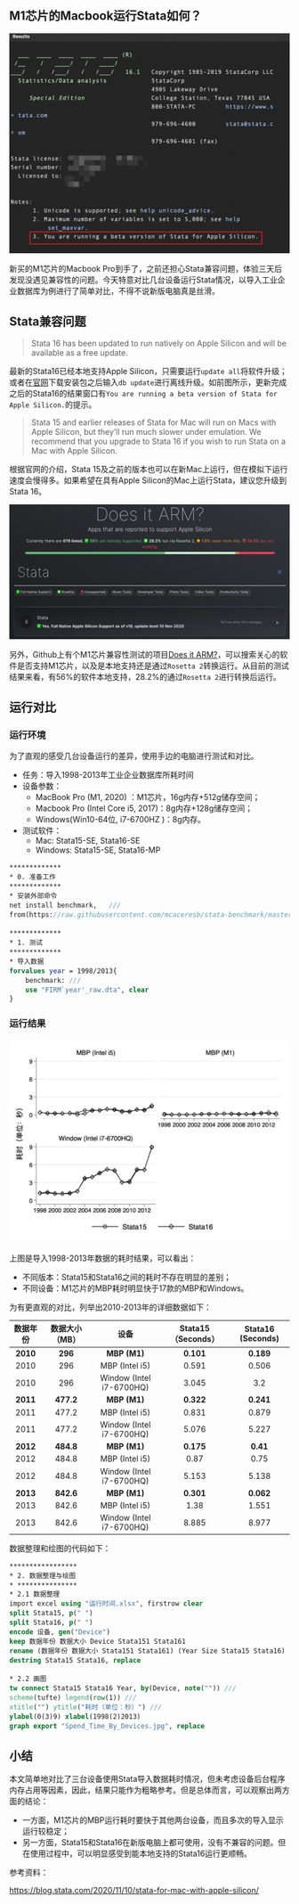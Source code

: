 ## M1芯片的Macbook运行Stata如何？

![](./images/01_result_window.png)

新买的M1芯片的Macbook Pro到手了，之前还担心Stata兼容问题，体验三天后发现没遇见兼容性的问题。今天特意对比几台设备运行Stata情况，以导入工业企业数据库为例进行了简单对比，不得不说新版电脑真是丝滑。

## Stata兼容问题

> Stata 16 has been updated to run natively on Apple Silicon and will be available as a free update.

最新的Stata16已经本地支持Apple Silicon，只需要运行`update all`将软件升级；或者在[官网](https://www.stata.com/support/updates/)下载安装包之后输入`db update`进行离线升级。如前图所示，更新完成之后的Stata16的结果窗口有`You are running a beta version of Stata for Apple Silicon.`的提示。

> Stata 15 and earlier releases of Stata for Mac will run on Macs with Apple Silicon, but they’ll run much slower under emulation. We recommend that you upgrade to Stata 16 if you wish to run Stata on a Mac with Apple Silicon.

根据官网的介绍，Stata 15及之前的版本也可以在新Mac上运行，但在模拟下运行速度会慢得多。如果希望在具有Apple Silicon的Mac上运行Stata，建议您升级到Stata 16。

![](./images/02_dose_it_arm.png)

另外，Github上有个M1芯片兼容性测试的项目[Does it ARM?](https://doesitarm.com/)，可以搜索关心的软件是否支持M1芯片，以及是本地支持还是通过`Rosetta 2`转换运行。从目前的测试结果来看，有56%的软件本地支持，28.2%的通过`Rosetta 2`进行转换后运行。

## 运行对比

### 运行环境

为了直观的感受几台设备运行的差异，使用手边的电脑进行测试和对比。
- 任务：导入1998-2013年工业企业数据库所耗时间
- 设备参数：
  - MacBook Pro (M1, 2020) ：M1芯片，16g内存+512g储存空间；
  - Macbook Pro (Intel Core i5, 2017)：8g内存+128g储存空间；
  - Windows(Win10-64位, i7-6700HZ )：8g内存。
- 测试软件：
  - Mac: Stata15-SE, Stata16-SE
  - Windows: Stata15-SE, Stata16-MP



```Stata
*************
* 0. 准备工作
*************
* 安装外部命令
net install benchmark,   ///
from(https://raw.githubusercontent.com/mcaceresb/stata-benchmark/master/)

*************
* 1. 测试
*************
* 导入数据
forvalues year = 1998/2013{
	benchmark: ///
	use "FIRM`year'_raw.dta", clear
}
```

### 运行结果

![](./images/03_Spend_Time_By_Devices.jpg)


上图是导入1998-2013年数据的耗时结果，可以看出：

- 不同版本：Stata15和Stata16之间的耗时不存在明显的差别；
- 不同设备：M1芯片的MBP耗时明显快于17款的MBP和Windows。

为有更直观的对比，列举出2010-2013年的详细数据如下：

| 数据年份 | 数据大小（MB） |           设备           | Stata15（Seconds） | Stata16 (Seconds) |
| :------: | :------------: | :----------------------: | :----------------: | :---------------: |
| **2010** |    **296**     |       **MBP (M1)**       |     **0.101**      |     **0.189**     |
|   2010   |      296       |      MBP (Intel i5)      |       0.591        |       0.506       |
|   2010   |      296       | Window (Intel i7-6700HQ) |       3.045        |        3.2        |
| **2011** |   **477.2**    |       **MBP (M1)**       |     **0.322**      |     **0.241**     |
|   2011   |     477.2      |      MBP (Intel i5)      |       0.831        |       0.879       |
|   2011   |     477.2      | Window (Intel i7-6700HQ) |       5.076        |       5.227       |
| **2012** |   **484.8**    |       **MBP (M1)**       |     **0.175**      |     **0.41**      |
|   2012   |     484.8      |      MBP (Intel i5)      |        0.87        |       0.75        |
|   2012   |     484.8      | Window (Intel i7-6700HQ) |       5.153        |       5.138       |
| **2013** |   **842.6**    |       **MBP (M1)**       |     **0.301**      |     **0.062**     |
|   2013   |     842.6      |      MBP (Intel i5)      |        1.38        |       1.551       |
|   2013   |     842.6      | Window (Intel i7-6700HQ) |       8.885        |       8.977       |

数据整理和绘图的代码如下：

```Stata
*****************
* 2. 数据整理与绘图
* ***************
* 2.1 数据整理
import excel using "运行时间.xlsx", firstrow clear
split Stata15, p(" ")
split Stata16, p(" ")
encode 设备, gen("Device")
keep 数据年份 数据大小 Device Stata151 Stata161
rename (数据年份 数据大小 Stata151 Stata161) (Year Size Stata15 Stata16)
destring Stata15 Stata16, replace

* 2.2 画图
tw connect Stata15 Stata16 Year, by(Device, note("")) ///
scheme(tufte) legend(row(1)) ///
xtitle("") ytitle("耗时（单位：秒）") ///
ylabel(0(3)9) xlabel(1998(2)2013)
graph export "Spend_Time_By_Devices.jpg", replace
```

## 小结

本文简单地对比了三台设备使用Stata导入数据耗时情况，但未考虑设备后台程序内存占用等因素，因此，结果只能作为粗略参考。但是总体而言，可以观察出两方面的结论：

- 一方面，M1芯片的MBP运行耗时要快于其他两台设备，而且多次的导入显示运行较稳定；
- 另一方面，Stata15和Stata16在新版电脑上都可使用，没有不兼容的问题。但在使用过程中，可以明显感受到能本地支持的Stata16运行更顺畅。



参考资料：

https://blog.stata.com/2020/11/10/stata-for-mac-with-apple-silicon/

